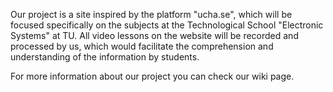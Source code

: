 Our project is a site inspired by the platform "ucha.se", which will be focused specifically on the subjects at the Technological School "Electronic Systems" at TU. All video lessons on the website will be recorded and processed by us, which would facilitate the comprehension and understanding of the information by students.

For more information about our project you can check our wiki page.
